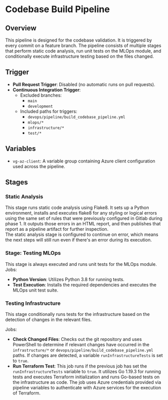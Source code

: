 <!--
Copyright (C) 2023 Siemens AG

SPDX-License-Identifier: MIT
-->

# Codebase Build Pipeline

## Overview

This pipeline is designed for the codebase validation. It is triggered by every commit on a feature branch.
The pipeline consists of multiple stages that perform static code analysis, run unit tests on the MLOps module, and conditionally execute infrastructure testing based on the files changed.

## Trigger

- **Pull Request Trigger**: Disabled (no automatic runs on pull requests).
- **Continuous Integration Trigger**:
  - Excluded branches:
    - `main`
    - `development`
  - Included paths for triggers:
    - `devops/pipeline/build_codebase_pipeline.yml`
    - `mlops/*`
    - `infrastructure/*`
    - `test/*`

## Variables

- `vg-az-client`: A variable group containing Azure client configuration used across the pipeline.

## Stages

### Static Analysis

This stage runs static code analysis using Flake8. It sets up a Python environment, installs and executes flake8 for any styling or logical errors using the same set of rules that were previously configured in Gitlab during phase 1. It outputs those errors in an HTML report, and then publishes that report as a pipeline artifact for further inspection.  
The static analysis stage is configured to continue on error, which means the next steps will still run even if there's an error during its execution.​

### Stage: Testing MLOps

This stage is always executed and runs unit tests for the MLOps module.
Jobs:

- **Python Version**: Utilizes Python 3.8 for running tests.
- **Test Execution**: Installs the required dependencies and executes the MLOps unit test suite.

### Testing Infrastructure

This stage conditionally runs tests for the infrastructure based on the detection of changes in the relevant files.

Jobs:

- **Check Changed Files**: Checks out the git repository and uses PowerShell to determine if relevant changes have occurred in the `infrastructure/*` or `devops/pipeline/build_codebase_pipeline.yml` paths. If changes are detected, a variable `runInfrastructureTests` is set to `true`.
- **Run Terraform Test**: This job runs if the previous job has set the `runInfrastructureTests` variable to `true`. It utilizes Go 1.19.3 for running tests and executes Terraform initialization and runs Go-based tests on the infrastructure as code. The job uses Azure credentials provided via pipeline variables to authenticate with Azure services for the execution of Terraform.
